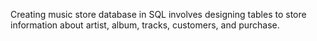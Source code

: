 Creating music store database in SQL involves designing tables to store information about artist, album, tracks, customers, and purchase.
